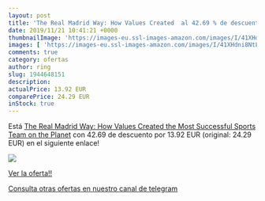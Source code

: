 ```yaml
---
layout: post
title: 'The Real Madrid Way: How Values Created  al 42.69 % de descuento'
date: 2019/11/21 10:41:21 +0000
thumbnailImage: 'https://images-eu.ssl-images-amazon.com/images/I/41XHdni8NtL._SL200_.jpg'
images: [ 'https://images-eu.ssl-images-amazon.com/images/I/41XHdni8NtL._SL200_.jpg' ]
comments: true
category: ofertas
author: ring
slug: 1944648151
description:
actualPrice: 13.92 EUR
comparePrice: 24.29 EUR
inStock: true
---
```


Está [The Real Madrid Way: How Values Created the Most Successful Sports Team on the Planet](https://www.amazon.com/dp/1944648151/?tag=redken08-20) con 42.69 de descuento por 13.92 EUR (original: 24.29 EUR) en el siguiente enlace!

[![](https://images-eu.ssl-images-amazon.com/images/I/41XHdni8NtL._SL200_.jpg)](https://www.amazon.com/dp/1944648151/?tag=redken08-20)

[Ver la oferta!!](https://www.amazon.com/dp/1944648151/?tag=redken08-20)

[Consulta otras ofertas en nuestro canal de telegram](https://t.me/s/ofertas25)
